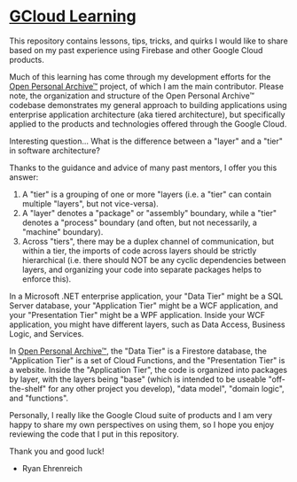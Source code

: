 # [GCloud Learning](https://github.com/rehrenreich/gcloud-learning)

This repository contains lessons, tips, tricks, and quirks I would like to share based on my past experience using Firebase and other Google Cloud products.

Much of this learning has come through my development efforts for the [Open Personal Archive™](https://github.com/vkehren/open-personal-archive) project, of which I am the main contributor. Please note, the organization and structure of the Open Personal Archive™ codebase demonstrates my general approach to building applications using enterprise application architecture (aka tiered architecture), but specifically applied to the products and technologies offered through the Google Cloud.

Interesting question... What is the difference between a "layer" and a "tier" in software architecture?

Thanks to the guidance and advice of many past mentors, I offer you this answer:
1) A "tier" is a grouping of one or more "layers (i.e. a "tier" can contain multiple "layers", but not vice-versa).
2) A "layer" denotes a "package" or "assembly" boundary, while a "tier" denotes a "process" boundary (and often, but not necessarily, a "machine" boundary).
3) Across "tiers", there may be a duplex channel of communication, but within a tier, the imports of code across layers should be strictly hierarchical (i.e. there should NOT be any cyclic dependencies between layers, and organizing your code into separate packages helps to enforce this).

In a Microsoft .NET enterprise application, your "Data Tier" might be a SQL Server database, your "Application Tier" might be a WCF application, and your "Presentation Tier" might be a WPF application. Inside your WCF application, you might have different layers, such as Data Access, Business Logic, and Services.

In [Open Personal Archive™](https://github.com/vkehren/open-personal-archive), the "Data Tier" is a Firestore database, the "Application Tier" is a set of Cloud Functions, and the "Presentation Tier" is a website. Inside the "Application Tier", the code is organized into packages by layer, with the layers being "base" (which is intended to be useable "off-the-shelf" for any other project you develop), "data model", "domain logic", and "functions".

Personally, I really like the Google Cloud suite of products and I am very happy to share my own perspectives on using them, so I hope you enjoy reviewing the code that I put in this repository.

Thank you and good luck!

- Ryan Ehrenreich